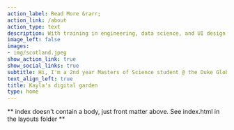 ```yaml
---
action_label: Read More &rarr;
action_link: /about
action_type: text
description: With training in engineering, data science, and UI design, I like to work on complex problems in healthcare access and health equity. This website is where I create notes and essays on what I'm currently thinking about.
image_left: false
images:
- img/scotland.jpeg
show_action_link: true
show_social_links: true
subtitle: Hi, I'm a 2nd year Masters of Science student @ the Duke Global Health Institute.
text_align_left: true
title: Kayla's digital garden
type: home
---
```


** index doesn't contain a body, just front matter above.
See index.html in the layouts folder **
